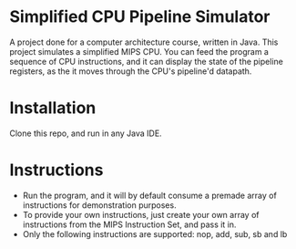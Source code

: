 # Simplified CPU Pipeline Simulator

A project done for a computer architecture course, written in Java. This project simulates a simplified MIPS CPU. You can feed the program a sequence of CPU instructions, and it can display the state of the pipeline registers, as the it moves through the CPU's pipeline'd datapath. 

# Installation

Clone this repo, and run in any Java IDE. 

# Instructions

* Run the program, and it will by default consume a premade array of instructions for demonstration purposes. 
* To provide your own instructions, just create your own array of instructions from the MIPS Instruction Set, and pass it in. 
* Only the following instructions are supported: nop, add, sub, sb and lb